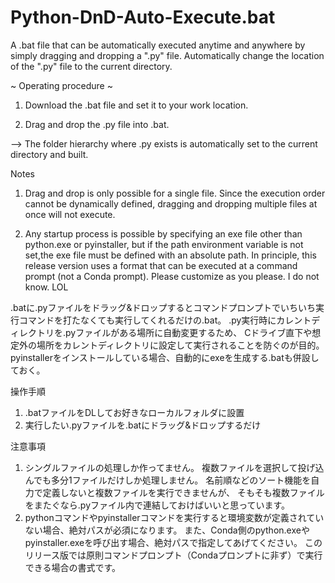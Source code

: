 # Python-DnD-Auto-Execute.bat
A .bat file that can be automatically executed anytime and anywhere by simply dragging and dropping a ".py" file.
Automatically change the location of the ".py" file to the current directory.

~ Operating procedure ~
1. Download the .bat file and set it to your work location.

2. Drag and drop the .py file into .bat.

--> The folder hierarchy where .py exists is automatically set to the current directory and built.

Notes
1. Drag and drop is only possible for a single file.
   Since the execution order cannot be dynamically defined,
   dragging and dropping multiple files at once will not execute.

2. Any startup process is possible by specifying an exe file other than python.exe or pyinstaller,
   but if the path environment variable is not set,the exe file must be defined with an absolute path.
   In principle, this release version uses a format that can be executed at a command prompt (not a Conda prompt).
   Please customize as you please.
   I do not know. LOL

.batに.pyファイルをドラッグ&ドロップするとコマンドプロンプトでいちいち実行コマンドを打たなくても実行してくれるだけの.bat。
.py実行時にカレントディレクトリを.pyファイルがある場所に自動変更するため、
Cドライブ直下や想定外の場所をカレントディレクトリに設定して実行されることを防ぐのが目的。
pyinstallerをインストールしている場合、自動的にexeを生成する.batも併設しておく。

操作手順
1. .batファイルをDLしてお好きなローカルフォルダに設置
2. 実行したい.pyファイルを.batにドラッグ&ドロップするだけ

注意事項
1. シングルファイルの処理しか作ってません。
   複数ファイルを選択して投げ込んでも多分1ファイルだけしか処理しません。
   名前順などのソート機能を自力で定義しないと複数ファイルを実行できませんが、
   そもそも複数ファイルをまたぐなら.pyファイル内で連結しておけばいいと思っています。
2. pythonコマンドやpyinstallerコマンドを実行すると環境変数が定義されていない場合、絶対パスが必須になります。
   また、Conda側のpython.exeやpyinstaller.exeを呼び出す場合、絶対パスで指定してあげてください。
   このリリース版では原則コマンドプロンプト（Condaプロンプトに非ず）で実行できる場合の書式です。
